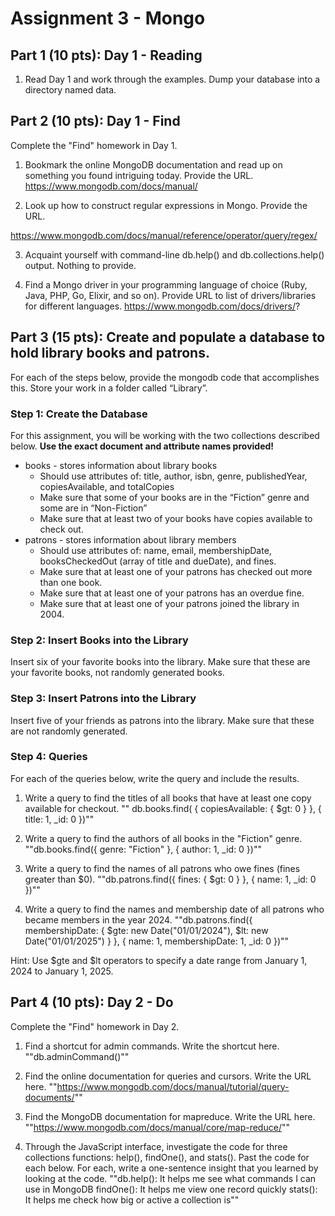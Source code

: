# Assignment 3 - Mongo

## Part 1 (10 pts): Day 1 - Reading

1. Read Day 1 and work through the examples. Dump your database into a
    directory named data.

## Part 2 (10 pts): Day 1 - Find

Complete the "Find" homework in Day 1.

1. Bookmark the online MongoDB documentation and read up on something
    you found intriguing today. Provide the URL.
https://www.mongodb.com/docs/manual/

2. Look up how to construct regular expressions in Mongo. Provide the URL.

https://www.mongodb.com/docs/manual/reference/operator/query/regex/

3. Acquaint yourself with command-line db.help() and db.collections.help() output.
    Nothing to provide.

4. Find a Mongo driver in your programming language of choice (Ruby, Java,
    PHP, Go, Elixir, and so on). Provide URL to list of drivers/libraries for
    different languages.
https://www.mongodb.com/docs/drivers/?

## Part 3 (15 pts): Create and populate a database to hold library books and patrons.
For each of the steps below, provide the mongodb code that accomplishes this. Store your work in a folder called “Library”.

### Step 1: Create the Database

For this assignment, you will be working with the two collections described below. **Use the exact document and attribute names provided!**
* books - stores information about library books
    * Should use attributes of:  title, author, isbn, genre, publishedYear, copiesAvailable, and totalCopies
    * Make sure that some of your books are in the “Fiction” genre and some are in “Non-Fiction”
    * Make sure that at least two of your books have copies available to check out.
* patrons - stores information about library members
    * Should use attributes of:    name, email, membershipDate, booksCheckedOut (array of title and dueDate), and fines.
    * Make sure that at least one of your patrons has checked out more than one book.
    * Make sure that at least one of your patrons has an overdue fine.
    * Make sure that at least one of your patrons joined the library in 2004.

### Step 2: Insert Books into the Library
Insert six of your favorite books into the library.  Make sure that these are your favorite books, not randomly generated books.

### Step 3: Insert Patrons into the Library
Insert five of your friends as patrons into the library. Make sure that these are not randomly generated.

### Step 4: Queries
For each of the queries below, write the query and include the results.

1. Write a query to find the titles of all books that have at least one copy available for checkout.
"" db.books.find(  { copiesAvailable: { $gt: 0 } },     { title: 1, _id: 0 })""

2. Write a query to find the authors of all books in the "Fiction" genre.
""db.books.find({ genre: "Fiction" }, { author: 1, _id: 0 })""

3. Write a query to find the names of all patrons who owe fines (fines greater than $0).
""db.patrons.find({ fines: { $gt: 0 } }, { name: 1, _id: 0 })""

4. Write a query to find the names and membership date of all patrons who became members in the year 2024.
""db.patrons.find({ membershipDate: { $gte: new Date("01/01/2024"), $lt: new Date("01/01/2025") } }, { name: 1, membershipDate: 1, _id: 0 })""


Hint: Use $gte and $lt operators to specify a date range from January 1, 2024 to January 1, 2025.

## Part 4 (10 pts): Day 2 - Do

Complete the "Find" homework in Day 2.

1. Find a shortcut for admin commands. Write the shortcut here.
""db.adminCommand()""


2. Find the online documentation for queries and cursors. Write the URL here.
""https://www.mongodb.com/docs/manual/tutorial/query-documents/""


3. Find the MongoDB documentation for mapreduce. Write the URL here.
""https://www.mongodb.com/docs/manual/core/map-reduce/""


4. Through the JavaScript interface, investigate the code for three collections
    functions: help(), findOne(), and stats(). Past the code for each below.
    For each, write a one-sentence insight that you learned by looking at
    the code.
""db.help(): It helps me see what commands I can use in MongoDB
 findOne(): It helps me view one record quickly
stats(): It helps me check how big or active a collection is""
